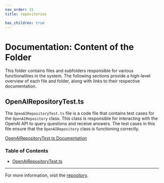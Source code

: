 ```yaml
---
nav_order: 31
title: repositories

has_children: true
---
```


# Documentation: Content of the Folder

This folder contains files and subfolders responsible for various functionalities in the system. The following sections provide a high-level overview of each file and folder, along with links to their respective documentation.

## OpenAIRepositoryTest.ts

The `OpenAIRepositoryTest.ts` file is a code file that contains test cases for the `OpenAIRepository` class. This class is responsible for interacting with the OpenAI API to query questions and receive answers. The test cases in this file ensure that the `OpenAIRepository` class is functioning correctly.

[OpenAIRepositoryTest.ts Documentation](OpenAIRepositoryTest.ts)

### Table of Contents

- [OpenAIRepositoryTest.ts](#openairepositorytestts)

---

For more information, visit the [repository](https://github.com/ingig/code-narrator/__tests__/repositories).